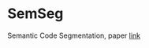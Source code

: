 # SemSeg
Semantic Code Segmentation, paper [link](https://www.overleaf.com/project/6331cafdb13619ac9254afd8)
